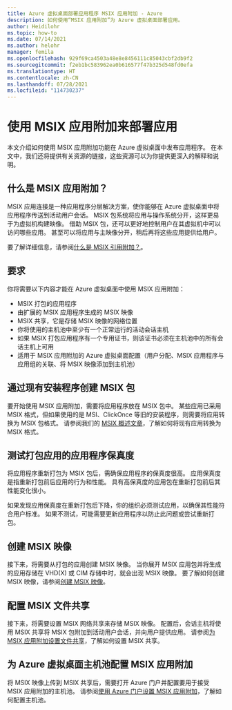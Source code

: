```yaml
---
title: Azure 虚拟桌面部署应用程序 MSIX 应用附加 - Azure
description: 如何使用“MSIX 应用附加”为 Azure 虚拟桌面部署应用。
author: Heidilohr
ms.topic: how-to
ms.date: 07/14/2021
ms.author: helohr
manager: femila
ms.openlocfilehash: 929f69ca4503a48e8e8456111c85043cbf2db9f2
ms.sourcegitcommit: f2eb1bc583962ea0b616577f47b325d548fd0efa
ms.translationtype: HT
ms.contentlocale: zh-CN
ms.lasthandoff: 07/28/2021
ms.locfileid: "114730237"
---
```

# <a name="deploy-apps-with-msix-app-attach"></a>使用 MSIX 应用附加来部署应用

本文介绍如何使用 MSIX 应用附加功能在 Azure 虚拟桌面中发布应用程序。 在本文中，我们还将提供有关资源的链接，这些资源可以为你提供更深入的解释和说明。

## <a name="what-is-msix-app-attach"></a>什么是 MSIX 应用附加？

MSIX 应用连接是一种应用程序分层解决方案，使你能够在 Azure 虚拟桌面中将应用程序传送到活动用户会话。 MSIX 包系统将应用与操作系统分开，这样更易于为虚拟机构建映像。 借助 MSIX 包，还可以更好地控制用户在其虚拟机中可以访问哪些应用。 甚至可以将应用与主映像分开，稍后再将这些应用提供给用户。

要了解详细信息，请参阅[什么是 MSIX 引用附加？](../what-is-app-attach.md)。

## <a name="requirements"></a>要求

你将需要以下内容才能在 Azure 虚拟桌面中使用 MSIX 应用附加：

- MSIX 打包的应用程序
- 由扩展的 MSIX 应用程序生成的 MSIX 映像
- MSIX 共享，它是存储 MSIX 映像的网络位置
- 你将使用的主机池中至少有一个正常运行的活动会话主机
- 如果 MSIX 打包应用程序有一个专用证书，则该证书必须在主机池中的所有会话主机上可用
- 适用于 MSIX 应用附加的 Azure 虚拟桌面配置（用户分配、MSIX 应用程序与应用组的关联、将 MSIX 映像添加到主机池）

## <a name="create-an-msix-package-from-an-existing-installer"></a>通过现有安装程序创建 MSIX 包

要开始使用 MSIX 应用附加，需要将应用程序放在 MSIX 包中。 某些应用已采用 MSIX 格式，但如果使用的是 MSI、ClickOnce 等旧的安装程序，则需要将应用转换为 MSIX 包格式。 请参阅我们的 [MSIX 概述文章](/windows/msix/packaging-tool/create-an-msix-overview)，了解如何将现有应用转换为 MSIX 格式。

## <a name="test-the-application-fidelity-of-your-packaged-app"></a>测试打包应用的应用程序保真度 

将应用程序重新打包为 MSIX 包后，需确保应用程序的保真度很高。 应用保真度是指重新打包前后应用的行为和性能。 具有高保真度的应用包在重新打包前后其性能变化很小。

如果发现应用保真度在重新打包后下降，你的组织必须测试应用，以确保其性能符合用户标准。 如果不测试，可能需要更新应用程序以防止此问题或尝试重新打包。

## <a name="create-an-msix-image"></a>创建 MSIX 映像

接下来，将需要从打包的应用创建 MSIX 映像。 当你展开 MSIX 应用包并将生成的应用存储在 VHD(X) 或 CIM 存储中时，就会出现 MSIX 映像。 要了解如何创建 MSIX 映像，请参阅[创建 MSIX 映像](../app-attach-msixmgr.md#create-an-msix-image)。

## <a name="configure-an-msix-file-share"></a>配置 MSIX 文件共享

接下来，将需要设置 MSIX 网络共享来存储 MSIX 映像。 配置后，会话主机将使用 MSIX 共享将 MSIX 包附加到活动用户会话，并向用户提供应用。 请参阅[为 MSIX 应用附加设置文件共享](../app-attach-file-share.md)，了解如何设置 MSIX 共享。

## <a name="configure-msix-app-attach-for-azure-virtual-desktop-host-pool"></a>为 Azure 虚拟桌面主机池配置 MSIX 应用附加

将 MSIX 映像上传到 MSIX 共享后，需要打开 Azure 门户并配置要用于接受 MSIX 应用附加的主机池。 请参阅[使用 Azure 门户设置 MSIX 应用附加](../app-attach-azure-portal.md)，了解如何配置主机池。
